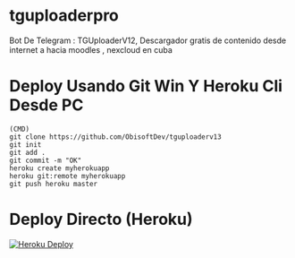 # tguploaderpro
Bot De Telegram : TGUploaderV12, Descargador gratis de contenido desde internet a hacia moodles , nexcloud en cuba

# Deploy Usando Git Win Y Heroku Cli Desde PC
```
(CMD)
git clone https://github.com/ObisoftDev/tguploaderv13
git init
git add .
git commit -m "OK"
heroku create myherokuapp
heroku git:remote myherokuapp
git push heroku master
```

# Deploy Directo (Heroku)
[![Heroku Deploy](https://www.herokucdn.com/deploy/button.svg)](https://heroku.com/deploy?template=https://github.com/ObisoftDev/tguploaderv13)

